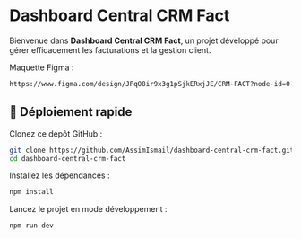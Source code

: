 # Dashboard Central CRM Fact

Bienvenue dans **Dashboard Central CRM Fact**, un projet développé pour gérer efficacement les facturations et la gestion client.


Maquette Figma :
```bash
https://www.figma.com/design/JPqO8ir9x3g1pSjkERxjJE/CRM-FACT?node-id=0-1&p=f&t=HTO6ORGDp00Q2vEF-0
```  
## 🚀 Déploiement rapide

Clonez ce dépôt GitHub :
```bash
git clone https://github.com/AssimIsmail/dashboard-central-crm-fact.git
cd dashboard-central-crm-fact
```

Installez les dépendances :
```bash
npm install
```

Lancez le projet en mode développement :
```bash
npm run dev
```